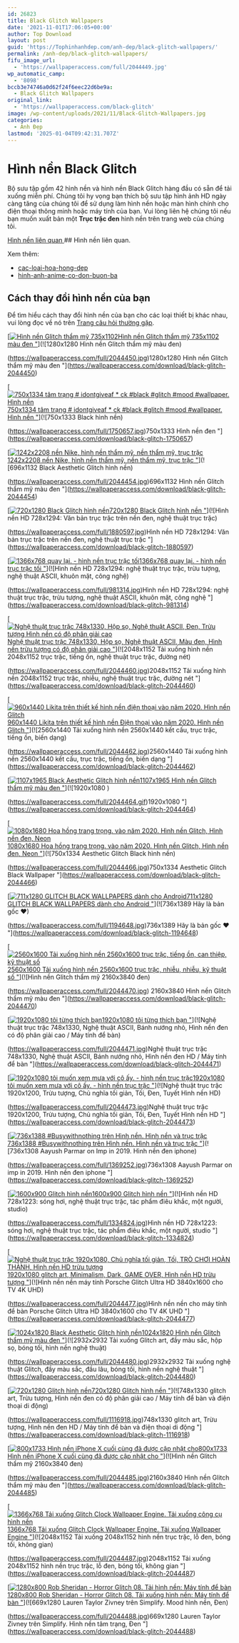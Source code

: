 ```yaml
---
id: 26823
title: Black Glitch Wallpapers
date: '2021-11-01T17:06:05+00:00'
author: Top Download
layout: post
guid: 'https://Tophinhanhdep.com/anh-dep/black-glitch-wallpapers/'
permalink: /anh-dep/black-glitch-wallpapers/
fifu_image_url:
  - 'https://wallpaperaccess.com/full/2044449.jpg'
wp_automatic_camp:
  - '8098'
bccb3e74746a0d62f24f6eec22d6be9a:
  - Black Glitch Wallpapers
original_link:
  - 'https://wallpaperaccess.com/black-glitch'
image: /wp-content/uploads/2021/11/Black-Glitch-Wallpapers.jpg
categories:
  - Ảnh Đẹp
lastmod: '2025-01-04T09:42:31.707Z'
---
```

# Hình nền Black Glitch

Bộ sưu tập gồm 42 hình nền và hình nền Black Glitch hàng đầu có sẵn để tải xuống miễn phí. Chúng tôi hy vọng bạn thích bộ sưu tập hình ảnh HD ngày càng tăng của chúng tôi để sử dụng làm hình nền hoặc màn hình chính cho điện thoại thông minh hoặc máy tính của bạn. Vui lòng liên hệ chúng tôi nếu bạn muốn xuất bản một **Trục trặc đen** hình nền trên trang web của chúng tôi.

[Hình nền liên quan ](#related) ## Hình nền liên quan.

   
 Xem thêm:

   
- [cac-loai-hoa-hong-dep](https://tophinhanhdep.com/hoa-hong/cac-loai-hoa-hong-dep/)
- [hinh-anh-anime-co-don-buon-ba](https://tophinhanhdep.com/anh-anime/hinh-anh-anime-co-don-buon-ba/)

## Cách thay đổi hình nền của bạn

Để tìm hiểu cách thay đổi hình nền của bạn cho các loại thiết bị khác nhau, vui lòng đọc về nó trên [Trang câu hỏi thường gặp](https://tophinhanhdep.com/faq/).

  
[[![Hình nền Glitch thẩm mỹ 735x1102](https://wallpaperaccess.com/full/2044449.jpg)Hình nền Glitch thẩm mỹ 735x1102 màu đen "](https://wallpaperaccess.com/download/black-glitch-2044449)](![1280x1280 Hình nền Glitch thẩm mỹ màu đen)

(https://wallpaperaccess.com/full/2044450.jpg)1280x1280 Hình nền Glitch thẩm mỹ màu đen "](https://wallpaperaccess.com/download/black-glitch-2044450)

[[![750x1334 tâm trạng # idontgiveaf * ck #black #glitch #mood #wallpaper.  Hình nền](https://wallpaperaccess.com/full/2044451.jpg)750x1334 tâm trạng # idontgiveaf \* ck #black #glitch #mood #wallpaper. Hình nền "](https://wallpaperaccess.com/download/black-glitch-2044451)](![750x1333 Black hình nền)

(https://wallpaperaccess.com/full/1750657.jpg)750x1333 Hình nền đen "](https://wallpaperaccess.com/download/black-glitch-1750657)

[[![1242x2208 nền Nike, hình nền thẩm mỹ, nền thẩm mỹ, trục trặc](https://wallpaperaccess.com/full/805473.jpg)1242x2208 nền Nike, hình nền thẩm mỹ, nền thẩm mỹ, trục trặc "](https://wallpaperaccess.com/download/black-glitch-805473)](![696x1132 Black Aesthetic Glitch hình nền)

(https://wallpaperaccess.com/full/2044454.jpg)696x1132 Hình nền Glitch thẩm mỹ màu đen "](https://wallpaperaccess.com/download/black-glitch-2044454)

[[![720x1280 Black Glitch hình nền](https://wallpaperaccess.com/full/2044455.jpg)720x1280 Black Glitch hình nền "](https://wallpaperaccess.com/download/black-glitch-2044455)](![Hình nền HD 728x1294: Văn bản trục trặc trên nền đen, nghệ thuật trục trặc)

(https://wallpaperaccess.com/full/1880597.jpg)Hình nền HD 728x1294: Văn bản trục trặc trên nền đen, nghệ thuật trục trặc "](https://wallpaperaccess.com/download/black-glitch-1880597)

[[![1366x768 quay lại.  - hình nền trục trặc tối](https://wallpaperaccess.com/full/2044457.jpg)1366x768 quay lại. - hình nền trục trặc tối "](https://wallpaperaccess.com/download/black-glitch-2044457)](![Hình nền HD 728x1294: nghệ thuật trục trặc, trừu tượng, nghệ thuật ASCII, khuôn mặt, công nghệ)

(https://wallpaperaccess.com/full/981314.jpg)Hình nền HD 728x1294: nghệ thuật trục trặc, trừu tượng, nghệ thuật ASCII, khuôn mặt, công nghệ "](https://wallpaperaccess.com/download/black-glitch-981314)

[[![Nghệ thuật trục trặc 748x1330, Hộp sọ, Nghệ thuật ASCII, Đen, Trừu tượng Hình nền có độ phân giải cao](https://wallpaperaccess.com/full/1156727.jpg)Nghệ thuật trục trặc 748x1330, Hộp sọ, Nghệ thuật ASCII, Màu đen, Hình nền trừu tượng có độ phân giải cao "](https://wallpaperaccess.com/download/black-glitch-1156727)](![2048x1152 Tải xuống hình nền 2048x1152 trục trặc, tiếng ồn, nghệ thuật trục trặc, đường nét)

(https://wallpaperaccess.com/full/2044460.jpg)2048x1152 Tải xuống hình nền 2048x1152 trục trặc, nhiễu, nghệ thuật trục trặc, đường nét "](https://wallpaperaccess.com/download/black-glitch-2044460)

[[![960x1440 Likita trên thiết kế hình nền điện thoại vào năm 2020. Hình nền Glitch](https://wallpaperaccess.com/full/2044461.jpg)960x1440 Likita trên thiết kế hình nền Điện thoại vào năm 2020. Hình nền Glitch "](https://wallpaperaccess.com/download/black-glitch-2044461)](![2560x1440 Tải xuống hình nền 2560x1440 kết cấu, trục trặc, tiếng ồn, biến dạng)

(https://wallpaperaccess.com/full/2044462.jpg)2560x1440 Tải xuống hình nền 2560x1440 kết cấu, trục trặc, tiếng ồn, biến dạng "](https://wallpaperaccess.com/download/black-glitch-2044462)

[[![1107x1965 Black Aesthetic Glitch hình nền](https://wallpaperaccess.com/full/2044463.jpg)1107x1965 Hình nền Glitch thẩm mỹ màu đen "](https://wallpaperaccess.com/download/black-glitch-2044463)](![1920x1080 )

(https://wallpaperaccess.com/full/2044464.gif)1920x1080 "](https://wallpaperaccess.com/download/black-glitch-2044464)

[[![1080x1680 Hoa hồng trang trọng.  vào năm 2020. Hình nền Glitch, Hình nền đen, Neon](https://wallpaperaccess.com/full/1913781.jpg)1080x1680 Hoa hồng trang trọng. vào năm 2020. Hình nền Glitch, Hình nền đen, Neon "](https://wallpaperaccess.com/download/black-glitch-1913781)](![750x1334 Aesthetic Glitch Black hình nền)

(https://wallpaperaccess.com/full/2044466.jpg)750x1334 Aesthetic Glitch Black Wallpaper "](https://wallpaperaccess.com/download/black-glitch-2044466)

[[![711x1280 GLITCH BLACK WALLPAPERS dành cho Android](https://wallpaperaccess.com/full/2044467.jpg)711x1280 GLITCH BLACK WALLPAPERS dành cho Android "](https://wallpaperaccess.com/download/black-glitch-2044467)](![736x1389 Hãy là bản gốc ❤)

(https://wallpaperaccess.com/full/1194648.jpg)736x1389 Hãy là bản gốc ❤ "](https://wallpaperaccess.com/download/black-glitch-1194648)

[[![2560x1600 Tải xuống hình nền 2560x1600 trục trặc, tiếng ồn, can thiệp, kỹ thuật số](https://wallpaperaccess.com/full/2044469.jpg)2560x1600 Tải xuống hình nền 2560x1600 trục trặc, nhiễu, nhiễu, kỹ thuật số "](https://wallpaperaccess.com/download/black-glitch-2044469)](![Hình nền Glitch thẩm mỹ 2160x3840 đen)

(https://wallpaperaccess.com/full/2044470.jpg) 2160x3840 Hình nền Glitch thẩm mỹ màu đen "](https://wallpaperaccess.com/download/black-glitch-2044470)

[[![1920x1080 tôi từng thích bạn](https://wallpaperaccess.com/full/1559606.png)1920x1080 tôi từng thích bạn "](https://wallpaperaccess.com/download/black-glitch-1559606)](![Nghệ thuật trục trặc 748x1330, Nghệ thuật ASCII, Bánh nướng nhỏ, Hình nền đen có độ phân giải cao / Máy tính để bàn)

(https://wallpaperaccess.com/full/2044471.jpg)Nghệ thuật trục trặc 748x1330, Nghệ thuật ASCII, Bánh nướng nhỏ, Hình nền đen HD / Máy tính để bàn "](https://wallpaperaccess.com/download/black-glitch-2044471)

[[![1920x1080 tôi muốn xem mưa với cô ấy.  - hình nền trục trặc](https://wallpaperaccess.com/full/2044472.png)1920x1080 tôi muốn xem mưa với cô ấy. - hình nền trục trặc "](https://wallpaperaccess.com/download/black-glitch-2044472)](![Nghệ thuật trục trặc 1920x1200, Trừu tượng, Chủ nghĩa tối giản, Tối, Đen, Tuyết Hình nền HD)

(https://wallpaperaccess.com/full/2044473.jpg)Nghệ thuật trục trặc 1920x1200, Trừu tượng, Chủ nghĩa tối giản, Tối, Đen, Tuyết Hình nền HD "](https://wallpaperaccess.com/download/black-glitch-2044473)

[[![736x1388 #Busywithnothing trên Hình nền.  Hình nền và trục trặc](https://wallpaperaccess.com/full/624370.jpg)736x1388 #Busywithnothing trên Hình nền. Hình nền và trục trặc "](https://wallpaperaccess.com/download/black-glitch-624370)](![736x1308 Aayush Parmar on Imp in 2019. Hình nền đen iphone)

(https://wallpaperaccess.com/full/1369252.jpg)736x1308 Aayush Parmar on imp in 2019. Hình nền đen iphone "](https://wallpaperaccess.com/download/black-glitch-1369252)

[[![1600x900 Glitch hình nền](https://wallpaperaccess.com/full/2044474.jpg)1600x900 Glitch hình nền "](https://wallpaperaccess.com/download/black-glitch-2044474)](![Hình nền HD 728x1223: sóng hơi, nghệ thuật trục trặc, tác phẩm điêu khắc, một người, studio)

(https://wallpaperaccess.com/full/1334824.jpg)Hình nền HD 728x1223: sóng hơi, nghệ thuật trục trặc, tác phẩm điêu khắc, một người, studio "](https://wallpaperaccess.com/download/black-glitch-1334824)

[[![Nghệ thuật trục trặc 1920x1080, Chủ nghĩa tối giản, Tối, TRÒ CHƠI HOÀN THÀNH, Hình nền HD trừu tượng](https://wallpaperaccess.com/full/1116454.jpg)1920x1080 glitch art, Minimalism, Dark, GAME OVER, Hình nền HD trừu tượng "](https://wallpaperaccess.com/download/black-glitch-1116454)](![Hình nền nền máy tính Porsche Glitch Ultra HD 3840x1600 cho TV 4K UHD)

(https://wallpaperaccess.com/full/2044477.jpg)Hình nền nền cho máy tính để bàn Porsche Glitch Ultra HD 3840x1600 cho TV 4K UHD "](https://wallpaperaccess.com/download/black-glitch-2044477)

[[![1024x1820 Black Aesthetic Glitch hình nền](https://wallpaperaccess.com/full/2044478.jpg)1024x1820 Hình nền Glitch thẩm mỹ màu đen "](https://wallpaperaccess.com/download/black-glitch-2044478)](![2932x2932 Tải xuống Glitch art, đầy màu sắc, hộp sọ, bóng tối, hình nền nghệ thuật)

(https://wallpaperaccess.com/full/2044480.jpg)2932x2932 Tải xuống nghệ thuật Glitch, đầy màu sắc, đầu lâu, bóng tối, hình nền nghệ thuật "](https://wallpaperaccess.com/download/black-glitch-2044480)

[[![720x1280 Glitch hình nền](https://wallpaperaccess.com/full/2044482.jpg)720x1280 Glitch hình nền "](https://wallpaperaccess.com/download/black-glitch-2044482)](![748x1330 glitch art, Trừu tượng, Hình nền đen có độ phân giải cao / Máy tính để bàn và điện thoại di động)

(https://wallpaperaccess.com/full/1116918.jpg)748x1330 glitch art, Trừu tượng, Hình nền đen HD / Máy tính để bàn và điện thoại di động "](https://wallpaperaccess.com/download/black-glitch-1116918)

[[![800x1733 Hình nền iPhone X cuối cùng đã được cập nhật cho](https://wallpaperaccess.com/full/809132.jpg)800x1733 Hình nền iPhone X cuối cùng đã được cập nhật cho "](https://wallpaperaccess.com/download/black-glitch-809132)](![Hình nền Glitch thẩm mỹ 2160x3840 đen)

(https://wallpaperaccess.com/full/2044485.jpg)2160x3840 Hình nền Glitch thẩm mỹ màu đen "](https://wallpaperaccess.com/download/black-glitch-2044485)

[[![1366x768 Tải xuống Glitch Clock Wallpaper Engine.  Tải xuống công cụ hình nền](https://wallpaperaccess.com/full/1559651.jpg)1366x768 Tải xuống Glitch Clock Wallpaper Engine. Tải xuống Wallpaper Engine "](https://wallpaperaccess.com/download/black-glitch-1559651)](![2048x1152 Tải xuống 2048x1152 hình nền trục trặc, lỗ đen, bóng tối, không gian)

(https://wallpaperaccess.com/full/2044487.jpg)2048x1152 Tải xuống 2048x1152 hình nền trục trặc, lỗ đen, bóng tối, không gian "](https://wallpaperaccess.com/download/black-glitch-2044487)

[[![1280x800 Rob Sheridan - Horror Glitch 08. Tải hình nền: Máy tính để bàn](https://wallpaperaccess.com/full/624350.jpg)1280x800 Rob Sheridan - Horror Glitch 08. Tải xuống hình nền: Máy tính để bàn "](https://wallpaperaccess.com/download/black-glitch-624350)](![669x1280 Lauren Taylor Zivney trên Simplify.  Mood hình nền, Đen)

(https://wallpaperaccess.com/full/2044488.jpg)669x1280 Lauren Taylor Zivney trên Simplify. Hình nền tâm trạng, Đen "](https://wallpaperaccess.com/download/black-glitch-2044488)
